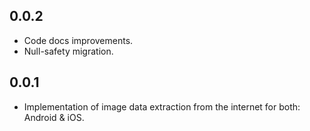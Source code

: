 ## 0.0.2

* Code docs improvements.
* Null-safety migration.

## 0.0.1

* Implementation of image data extraction from the internet for both: Android & iOS.

